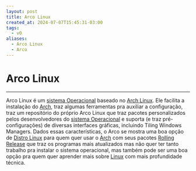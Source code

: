 ```yaml
---
layout: post
title: Arco Linux
created_at: 2024-07-07T15:45:31-03:00
tags:
  - v0
aliases:
  - Arco Linux
  - Arco
---
```

# Arco Linux
----

Arco Linux é um [sistema Operacional](api/2024/06/2024-06-30-Sistema_Operacional.md) baseado no [Arch Linux](api/2024/06/2024-06-30-Arch_Linux.md). Ele facilita a instalação do [Arch](api/2024/06/2024-06-30-Arch_Linux.md), traz algumas ferramentas pra auxiliar a configuração, traz um repositório do próprio Arco Linux que traz pacotes personalizados pelos desenvolvedores do [sistema Operacional](api/2024/06/2024-06-30-Sistema_Operacional.md) e suporta (e traz pré-configurações) de diversas interfaces gráficas, incluindo Tiling Windows Managers. Dados essas características, o Arco se mostra uma boa opção de [Distro Linux](api/2024/06/2024-06-30-Distro_Linux.md) para quem quer usar o [Arch](api/2024/06/2024-06-30-Arch_Linux.md) com seus pacotes [Rolling Release](Rolling%20Release) que traz os programas mais atualizados mas não quer ter tanto trabalho pra instalar o sistema operacional, mas também pode ser uma boa opção pra quem quer aprender mais sobre [Linux](api/2024/06/2024-06-30-Linux.md) com mais profundidade técnica.